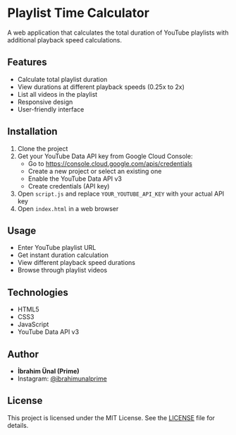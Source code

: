# Playlist Time Calculator

A web application that calculates the total duration of YouTube playlists with additional playback speed calculations.

## Features

- Calculate total playlist duration
- View durations at different playback speeds (0.25x to 2x)
- List all videos in the playlist
- Responsive design
- User-friendly interface

## Installation

1. Clone the project
2. Get your YouTube Data API key from Google Cloud Console:
   - Go to https://console.cloud.google.com/apis/credentials
   - Create a new project or select an existing one
   - Enable the YouTube Data API v3
   - Create credentials (API key)
3. Open `script.js` and replace `YOUR_YOUTUBE_API_KEY` with your actual API key
4. Open `index.html` in a web browser

## Usage

- Enter YouTube playlist URL
- Get instant duration calculation
- View different playback speed durations
- Browse through playlist videos

## Technologies

- HTML5
- CSS3
- JavaScript
- YouTube Data API v3

## Author

- **İbrahim Ünal (Prime)**
- Instagram: [@ibrahimunalprime](https://www.instagram.com/ibrahimunalprime/)

## License

This project is licensed under the MIT License. See the [LICENSE](LICENSE) file for details. 